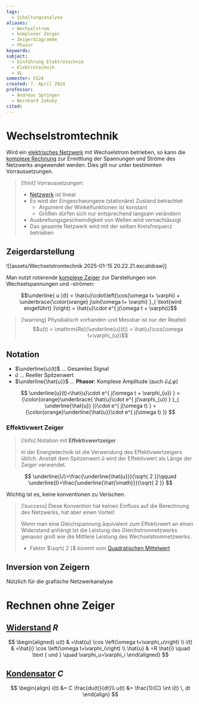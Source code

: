 ```yaml
---
tags:
  - Schaltungsanalyse
aliases:
  - Wechselstrom
  - komplexer Zeiger
  - Zeigerdiagramme
  - Phasor
keywords: 
subject:
  - Einführung Elektrotechnik
  - Elektrotechnik
  - VL
semester: SS24
created: 7. April 2024
professor:
  - Andreas Springer
  - Bernhard Jakoby
cited:
---
```

 

# Wechselstromtechnik

Wird ein [elektrisches Netzwerk](Lineare%20Elektrische%20Netzwerke.md) mit Wechselstrom betrieben, so kann die [komplexe Rechnung](../Mathematik/Analysis/Komplexe%20Zahlen.md) zur Ermittlung der Spannungen und Ströme des Netzwerks angewendet werden. Dies gilt nur unter bestimmten Vorraussetzungen. 

> [!hint] Vorraussetzungen:
> - [Netzwerk](Lineare%20Elektrische%20Netzwerke.md) ist linear
> - Es wird der Eingeschwungene (stationäre) Zustand betrachtet
>   - Argument der Winkelfunktionen ist konstant
>   - Größen dürfen sich nur entsprechend langsam verändern
> - Ausbreitungsgeschwindigkeit von Wellen wird vernachlässigt
> - Das gesamte Netzwerk wird mit der selben Kreisfrequenz betrieben

## Zeigerdarstellung

![[assets/Wechselstromtechnik 2025-01-15 20.22.21.excalidraw]]


Man nutzt *rotierende* [komplexe Zeiger](Eulersche%20Formel.md) zur Darstellungen von Wechselspannungen und -strömen: 

$$\underline{ u }(t) = \hat{u}\cdot\left(\cos(\omega t+ \varphi) + \underbrace{\color{orange} j\sin(\omega t+ \varphi) }_{ \text{wird eingeführt} }\right) = \hat{u}\cdot e^{ j(\omega t + \varphi)}$$

> [!warning] Physikalisch vorhanden und Messbar ist nur der Realteil
> $$u(t) = \mathrm{Re}(\underline{u}(t)) = \hat{u}\cos(\omega t+\varphi_{u})$$

## Notation

- $\underline{u}(t)$ ... Gesamtes Signal
- $\hat{u}$ … Reeller Spitzenwert
- $\underline{\hat{u}}$ … **Phasor**: Komplexe Amplitude (auch $\hat{u}\angle\varphi$)

$$
\underline{u}(t)=\hat{u}\cdot e^{ j(\omega t + \varphi_{u}) }
= {\color{orange}\underbrace{ \hat{u}\cdot e^{ j(\varphi_{u}) } }_{ \underline{\hat{u}} }}\cdot e^{ j(\omega t) }
= {\color{orange}\underline{\hat{u}}\cdot e^{ j(\omega t) }}
$$

### Effektivwert Zeiger

> [!info] Notation mit **Effektivwertzeiger**
> 
> In der Energietechnik ist die Verwendung des Effektivwertzeigers üblich.
> Anstatt dem Spitzenwert $\hat{u}$ wird der Effektivwert als Länge der Zeiger verwendet.
> 

$$
\underline{U}=\frac{\underline{\hat{u}}}{\sqrt{ 2 }}\qquad \underline{I}=\frac{\underline{\hat{\imath}}}{\sqrt{ 2 }}
$$

Wichtig ist es, keine konventionen zu Verischen.

> [!success] Diese Konvention hat keinen Einfluss auf die Berechnung des Netzwerks, hat aber einen Vorteil:
> 
> Wenn man eine Gleichspannung äquivalent zum Effektivwert an einen Widerstand anhängt Ist die Leistung des Gleichstromnetzwerks genauso groß wie die Mittlere Leistung des Wechselstromnetzwerks. 
> - Faktor $\sqrt{ 2 }$ kommt vom [Quadratischen Mittelwert](Quadratischer%20Mittelwert.md)

## Inversion von Zeigern

Nützlich für die grafische Netzwerkanalyse

# Rechnen ohne Zeiger

## [Widerstand](Widerstand.md) $R$

$$
\begin{aligned}
u(t) & =\hat{u} \cos \left(\omega t+\varphi_u\right) \\
i(t) & =\hat{i} \cos \left(\omega t+\varphi_i\right) \\
\hat{u} & =R \hat{i} \quad \text { und } \quad \varphi_u=\varphi_i
\end{aligned}
$$

## [Kondensator](Kapazität.md) $C$

$$
\begin{align}
i(t) &= C \frac{du(t)}{dt}\\
u(t) &= \frac{1}{C} \int i(t) \, dt
\end{align}
$$